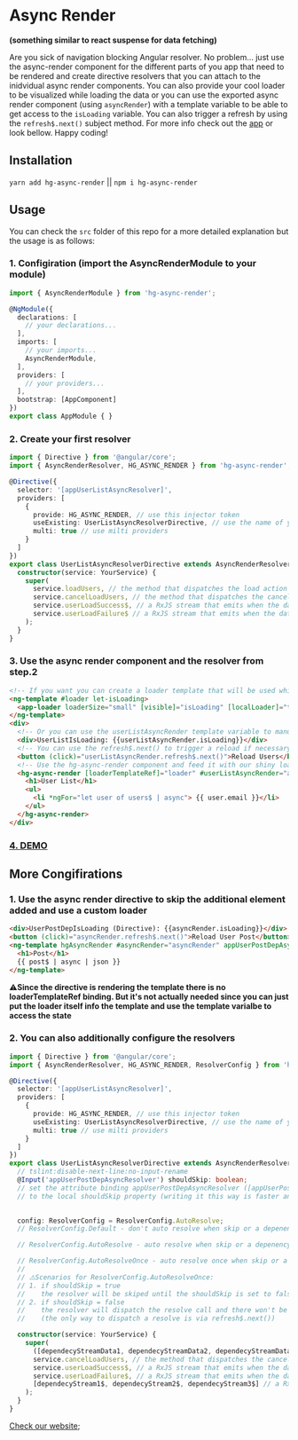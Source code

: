 # Async Render 
__(something similar to react suspense for data fetching)__

Are you sick of navigation blocking Angular resolver. No problem... just use the async-render component for the different parts of you app that need to be rendered 
and create directive resolvers that you can attach to the inidvidual async render components. You can also provide your cool loader to be visualized while loading
the data or you can use the exported async render component (using `asyncRender`) with a template variable to be able to get access to the `isLoading` variable. You can also trigger a refresh by using the `refresh$.next()` subject method. For more info check out the [app](https://stackblitz.com/github/IliaIdakiev/async-render) or look bellow. Happy coding!

## Installation
`yarn add hg-async-render` || `npm i hg-async-render`

## Usage
You can check the `src` folder of this repo for a more detailed explanation but the usage is as follows:

### 1. Configiration (import the AsyncRenderModule to your module) 

```typescript
import { AsyncRenderModule } from 'hg-async-render';

@NgModule({
  declarations: [
    // your declarations...
  ],
  imports: [
    // your imports...
    AsyncRenderModule,
  ],
  providers: [
    // your providers...
  ],
  bootstrap: [AppComponent]
})
export class AppModule { }
```

### 2. Create your first resolver

```typescript
import { Directive } from '@angular/core';
import { AsyncRenderResolver, HG_ASYNC_RENDER } from 'hg-async-render';

@Directive({
  selector: '[appUserListAsyncResolver]',
  providers: [
    {
      provide: HG_ASYNC_RENDER, // use this injector token
      useExisting: UserListAsyncResolverDirective, // use the name of your directive
      multi: true // use milti providers
    }
  ]
})
export class UserListAsyncResolverDirective extends AsyncRenderResolver {
  constructor(service: YourService) {
    super(
      service.loadUsers, // the method that dispatches the load action or sends the actual load request
      service.cancelLoadUsers, // the method that dispatches the cancel load request or does the actual request cancellation
      service.userLoadSuccess$, // a RxJS stream that emits when the data is loaded successfuly
      service.userLoadFailure$ // a RxJS stream that emits when the data fails to load
    );
  }
}

```

### 3. Use the async render component and the resolver from step.2 
```html
<!-- If you want you can create a loader template that will be used while loading -->
<ng-template #loader let-isLoading>
  <app-loader loaderSize="small" [visible]="isLoading" [localLoader]="true"></app-loader>
</ng-template>
<div>  
  <!-- Or you can use the userListAsyncRender template variable to manually show hide a loader or a unicorn -->
  <div>UserListIsLoading: {{userListAsyncRender.isLoading}}</div>
  <!-- You can use the refresh$.next() to trigger a reload if necessary -->
  <button (click)="userListAsyncRender.refresh$.next()">Reload Users</button>
  <!-- Use the hg-async-render component and feed it with our shiny loader. Alos put the appUserListAsyncResolver directive that we've created in task 2 (don't forget to put it inside the declarations array inside your module before using it). If you need multiple resolvers for the current async-render just put all the directives on the opening tag -->
  <hg-async-render [loaderTemplateRef]="loader" #userListAsyncRender="asyncRender" appUserListAsyncResolver>
    <h1>User List</h1>
    <ul>
      <li *ngFor="let user of users$ | async"> {{ user.email }}</li>
    </ul>
  </hg-async-render>
</div>
```

### [4. DEMO](https://stackblitz.com/github/IliaIdakiev/async-render)

## More Congifirations

### 1. Use the async render directive to skip the additional element added and use a custom loader
```html
<div>UserPostDepIsLoading (Directive): {{asyncRender.isLoading}}</div>
<button (click)="asyncRender.refresh$.next()">Reload User Post</button>
<ng-template hgAsyncRender #asyncRender="asyncRender" appUserPostDepAsyncResolver>
  <h1>Post</h1>
  {{ post$ | async | json }}
</ng-template>
```
⚠️**Since the directive is rendering the template there is no loaderTemplateRef binding. But it's not actually needed since you can just put the loader itself info the template and use the template varialbe to access the state**

### 2. You can also additionally configure the resolvers

```typescript
import { Directive } from '@angular/core';
import { AsyncRenderResolver, HG_ASYNC_RENDER, ResolverConfig } from 'hg-async-render';

@Directive({
  selector: '[appUserListAsyncResolver]',
  providers: [
    {
      provide: HG_ASYNC_RENDER, // use this injector token
      useExisting: UserListAsyncResolverDirective, // use the name of your directive
      multi: true // use milti providers
    }
  ]
})
export class UserListAsyncResolverDirective extends AsyncRenderResolver {
  // tslint:disable-next-line:no-input-rename
  @Input('appUserPostDepAsyncResolver') shouldSkip: boolean;
  // set the attribute binding appUserPostDepAsyncResolver ([appUserPostDepAsyncResolver]="true") 
  // to the local shouldSkip property (writing it this way is faster and with less code)
  

  config: ResolverConfig = ResolverConfig.AutoResolve; 
  // ResolverConfig.Default - don't auto resolve when skip or a depenency changes/emits.

  // ResolverConfig.AutoResolve - auto resolve when skip or a depenency changes/emits.

  // ResolverConfig.AutoResolveOnce - auto resolve once when skip or a depenency changes/emits (look at the scenarios bellow).
  // 
  // ⚠️Scenarios for ResolverConfig.AutoResolveOnce:
  // 1. if shouldSkip = true
  //    the resolver will be skiped until the shouldSkip is set to false. When that happens a resolve will be triggered
  // 2. if shouldSkip = false
  //    the resolver will dispatch the resolve call and there won't be any auto resolves triggered 
  //    (the only way to dispatch a resolve is via refresh$.next())

  constructor(service: YourService) {
    super(
      ([dependecyStreamData1, dependecyStreamData2, dependecyStreamData3]) => service.loadSomething(dependecyStreamData1, dependecyStreamData2, dependecyStreamData3), // the method that dispatches the load action or sends the actual load request
      service.cancelLoadUsers, // the method that dispatches the cancel load request or does the actual request cancellation
      service.userLoadSuccess$, // a RxJS stream that emits when the data is loaded successfuly
      service.userLoadFailure$, // a RxJS stream that emits when the data fails to load
      [dependecyStream1$, dependecyStream2$, dependecyStream3$] // a RxJS observable or array of observables that we depend on (the stream values can be used inside the load function (the first argument of the super call))
    );
  }
}

```

[Check our website](https://hillgrand.com/);